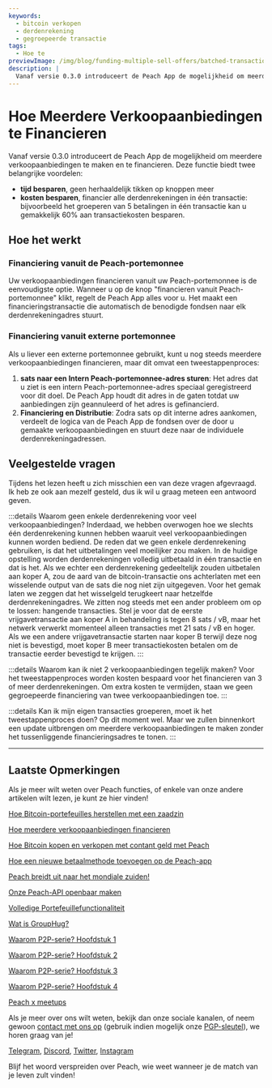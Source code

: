 ```yaml
---
keywords:
  - bitcoin verkopen
  - derdenrekening
  - gegroepeerde transactie
tags:
  - Hoe te
previewImage: /img/blog/funding-multiple-sell-offers/batched-transaction.png
description: |
  Vanaf versie 0.3.0 introduceert de Peach App de mogelijkheid om meerdere verkoopaanbiedingen te maken en te financieren. Hier leest u hoe het werkt.
---
```


# Hoe Meerdere Verkoopaanbiedingen te Financieren

Vanaf versie 0.3.0 introduceert de Peach App de mogelijkheid om meerdere verkoopaanbiedingen te maken en te financieren. Deze functie biedt twee belangrijke voordelen:

- **tijd besparen**, geen herhaaldelijk tikken op knoppen meer
- **kosten besparen**, financier alle derdenrekeningen in één transactie: bijvoorbeeld het groeperen van 5 betalingen in één transactie kan u gemakkelijk 60% aan transactiekosten besparen.

## Hoe het werkt

### Financiering vanuit de Peach-portemonnee

Uw verkoopaanbiedingen financieren vanuit uw Peach-portemonnee is de eenvoudigste optie. Wanneer u op de knop "financieren vanuit Peach-portemonnee" klikt, regelt de Peach App alles voor u. Het maakt een financieringstransactie die automatisch de benodigde fondsen naar elk derdenrekeningadres stuurt.

### Financiering vanuit externe portemonnee

Als u liever een externe portemonnee gebruikt, kunt u nog steeds meerdere verkoopaanbiedingen financieren, maar dit omvat een tweestappenproces:

1. **sats naar een Intern Peach-portemonnee-adres sturen**: Het adres dat u ziet is een intern Peach-portemonnee-adres speciaal geregistreerd voor dit doel. De Peach App houdt dit adres in de gaten totdat uw aanbiedingen zijn geannuleerd of het adres is gefinancierd.
2. **Financiering en Distributie**: Zodra sats op dit interne adres aankomen, verdeelt de logica van de Peach App de fondsen over de door u gemaakte verkoopaanbiedingen en stuurt deze naar de individuele derdenrekeningadressen.

## Veelgestelde vragen

Tijdens het lezen heeft u zich misschien een van deze vragen afgevraagd. Ik heb ze ook aan mezelf gesteld, dus ik wil u graag meteen een antwoord geven.

:::details Waarom geen enkele derdenrekening voor veel verkoopaanbiedingen?
Inderdaad, we hebben overwogen hoe we slechts één derdenrekening kunnen hebben waaruit veel verkoopaanbiedingen kunnen worden bediend.
De reden dat we geen enkele derdenrekening gebruiken, is dat het uitbetalingen veel moeilijker zou maken.
In de huidige opstelling worden derdenrekeningen volledig uitbetaald in één transactie en dat is het. Als we echter een derdenrekening gedeeltelijk zouden uitbetalen aan koper A, zou de aard van de bitcoin-transactie ons achterlaten met een wisselende output van de sats die nog niet zijn uitgegeven. Voor het gemak laten we zeggen dat het wisselgeld terugkeert naar hetzelfde derdenrekeningadres.
We zitten nog steeds met een ander probleem om op te lossen: hangende transacties. Stel je voor dat de eerste vrijgavetransactie aan koper A in behandeling is tegen 8 sats / vB, maar het netwerk verwerkt momenteel alleen transacties met 21 sats / vB en hoger. Als we een andere vrijgavetransactie starten naar koper B terwijl deze nog niet is bevestigd, moet koper B meer transactiekosten betalen om de transactie eerder bevestigd te krijgen.
:::

:::details Waarom kan ik niet 2 verkoopaanbiedingen tegelijk maken?
Voor het tweestappenproces worden kosten bespaard voor het financieren van 3 of meer derdenrekeningen. Om extra kosten te vermijden, staan we geen gegroepeerde financiering van twee verkoopaanbiedingen toe.
:::

:::details Kan ik mijn eigen transacties groeperen, moet ik het tweestappenproces doen?
Op dit moment wel. Maar we zullen binnenkort een update uitbrengen om meerdere verkoopaanbiedingen te maken zonder het tussenliggende financieringsadres te tonen.
:::

---

## Laatste Opmerkingen

Als je meer wilt weten over Peach functies, of enkele van onze andere artikelen wilt lezen, je kunt ze hier vinden!

[Hoe Bitcoin-portefeuilles herstellen met een zaadzin](https://peachbitcoin.com/nl/blog/how-to-restore-peach-wallet/)

[Hoe meerdere verkoopaanbiedingen financieren](https://peachbitcoin.com/nl/blog/funding-multiple-sell-offers/)

[Hoe Bitcoin kopen en verkopen met contant geld met Peach](https://peachbitcoin.com/nl/blog/how-to-buy-and-sell-bitcoin-with-cash-using-peach/)

[Hoe een nieuwe betaalmethode toevoegen op de Peach-app](https://peachbitcoin.com/nl/blog/how-to-add-a-payment-method/)

[Peach breidt uit naar het mondiale zuiden!](https://peachbitcoin.com/nl/blog/peach-expands-to-the-global-south/)

[Onze Peach-API openbaar maken](https://peachbitcoin.com/nl/blog/making-our-peach-api-public/)

[Volledige Portefeuillefunctionaliteit](https://peachbitcoin.com/nl/blog/full-wallet-functionality/)

[Wat is GroupHug?](https://peachbitcoin.com/nl/blog/group-hug/)

[Waarom P2P-serie? Hoofdstuk 1](https://peachbitcoin.com/nl/blog/why-p2p-chapter-1/)

[Waarom P2P-serie? Hoofdstuk 2](https://peachbitcoin.com/nl/blog/why-p2p-chapter-2/)

[Waarom P2P-serie? Hoofdstuk 3](https://peachbitcoin.com/nl/blog/why-p2p-chapter-3-circular-economies/)

[Waarom P2P-serie? Hoofdstuk 4](https://peachbitcoin.com/nl/blog/why-p2p-chapter-4-chains-of-trust/)

[Peach x meetups](https://peachbitcoin.com/nl/blog/peach-for-meetups/)

Als je meer over ons wilt weten, bekijk dan onze sociale kanalen, of neem gewoon [contact met ons op](mailto:hello@peachbitcoin.com) (gebruik indien mogelijk onze [PGP-sleutel](https://keys.openpgp.org/vks/v1/by-fingerprint/48339A19645E2E53488E0E5479E1B270FACD1BD2)), we horen graag van je!

[Telegram](https://t.me/peachtopeach), [Discord](https://discord.gg/ypeHz3SW54), [Twitter](https://twitter.com/peachbitcoin), [Instagram](https://instagram.com/peachbitcoin)

Blijf het woord verspreiden over Peach, wie weet wanneer je de match van je leven zult vinden!
